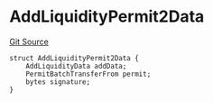 # AddLiquidityPermit2Data
[Git Source](https://github.com/ArrakisFinance/arrakis-modular/blob/main/src/structs/SPrivateRouter.sol)


```solidity
struct AddLiquidityPermit2Data {
    AddLiquidityData addData;
    PermitBatchTransferFrom permit;
    bytes signature;
}
```

